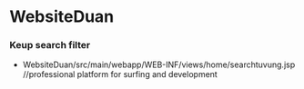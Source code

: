 # WebsiteDuan
### Keup search filter
* WebsiteDuan/src/main/webapp/WEB-INF/views/home/searchtuvung.jsp
//professional platform for surfing and development 
